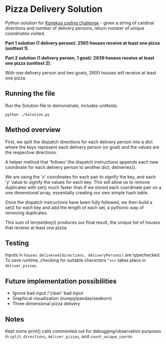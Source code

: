 # Pizza Delivery Solution

Python solution for [Koneksa coding challenge](https://gist.github.com/mikedelorenzo-koneksa/3d273f862e919782a181c28ef5f50f54) - given a string of cardinal directions and number of delivery persons, return number of unique coordinates visited.

**Part 1 solution (1 delivery person): 2565 houses receive at least one pizza (unittest 1).**

**Part 2 solution (1 delivery person, 1 goat): 2639  houses receive at least one pizza (unittest 2).**

With one delivery person and _two_ goats, 2600 houses will receive at least one pizza.

## Running the file

Run the Solution file to demonstrate, includes unittests.

`python ./Solution.py`

## Method overview

First, we split the dispatch directions for each delivery person into a dict where the keys represent each delivery person (or goat) and the values are the respective directions.

A helper method that 'follows' the dispatch instructions appends each new coordinate for each delivery person to another dict, deliveries{}. 

We are using the 'x' coordinates for each pair to signify the key, and each 'y' value to signify the values for each key. This will allow us to remove duplicates with set() much faster than if we stored each coordinate pair on a one dimensional array, essentially creating our own simple hash table.

Once the dispatch instructions have been fully followed, we then build a set() for each key and add the length of each set, a pythonic way of removing duplicates.

This sum of len(set(key)) produces our final result, the unique list of houses that receive at least one pizza.

## Testing

Inputs in `houses_delivered(directions, deliveryPersons)` are typechecked. To save runtime, checking for suitable characters `^v<>` takes place in `deliver_pizzas`.

## Future implementation possibilities

- Ignore bad input /'clean' bad input
- Graphical visualization (numpy/pandas/seaborn)
- Three dimensional pizza delivery

## Notes

Kept some print() calls commented out for debugging/observation purposes in `split_directions`, `deliver_pizzas`, and `count_unique_coords`
